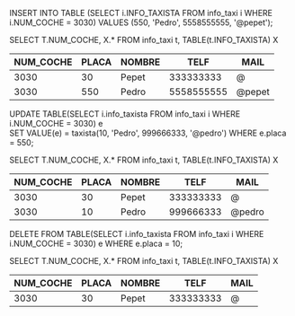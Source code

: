 INSERT INTO TABLE (SELECT i.INFO_TAXISTA 
					FROM info_taxi i 
					WHERE i.NUM_COCHE = 3030)
		VALUES (550, 'Pedro', 5558555555, '@pepet');

SELECT T.NUM_COCHE, X.* FROM info_taxi t, TABLE(t.INFO_TAXISTA) X

NUM_COCHE |PLACA |NOMBRE |TELF       |MAIL   |
----------|------|-------|-----------|-------|
3030      |30    |Pepet  |333333333  |@      |
3030      |550   |Pedro  |5558555555 |@pepet |


UPDATE TABLE(SELECT i.info_taxista
                  FROM info_taxi i
                  WHERE i.NUM_COCHE = 3030) e   
   SET VALUE(e) = taxista(10, 'Pedro', 999666333, '@pedro')
   WHERE e.placa = 550;

SELECT T.NUM_COCHE, X.* FROM info_taxi t, TABLE(t.INFO_TAXISTA) X


NUM_COCHE |PLACA |NOMBRE |TELF      |MAIL   |
----------|------|-------|----------|-------|
3030      |30    |Pepet  |333333333 |@      |
3030      |10    |Pedro  |999666333 |@pedro |

DELETE FROM TABLE(SELECT i.info_taxista
                  FROM info_taxi i
                  WHERE i.NUM_COCHE = 3030) e
   WHERE e.placa = 10;

SELECT T.NUM_COCHE, X.* FROM info_taxi t, TABLE(t.INFO_TAXISTA) X


NUM_COCHE |PLACA |NOMBRE |TELF      |MAIL |
----------|------|-------|----------|-----|
3030      |30    |Pepet  |333333333 |@    |